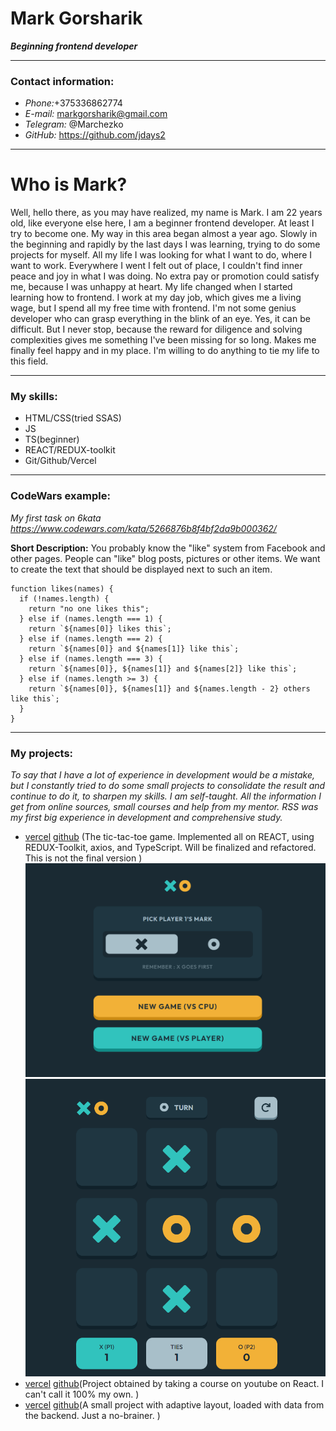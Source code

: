 # Mark Gorsharik

**_Beginning frontend developer_**

---

### Contact information:

- _Phone:_+375336862774
- _E-mail:_ markgorsharik@gmail.com
- _Telegram:_ @Marchezko
- _GitHub:_ https://github.com/jdays2

---

# Who is Mark?

Well, hello there, as you may have realized, my name is Mark. I am 22 years old, like everyone else here, I am a beginner frontend developer. At least I try to become one. My way in this area began almost a year ago. Slowly in the beginning and rapidly by the last days I was learning, trying to do some projects for myself. All my life I was looking for what I want to do, where I want to work. Everywhere I went I felt out of place, I couldn't find inner peace and joy in what I was doing. No extra pay or promotion could satisfy me, because I was unhappy at heart. My life changed when I started learning how to frontend. I work at my day job, which gives me a living wage, but I spend all my free time with frontend. I'm not some genius developer who can grasp everything in the blink of an eye. Yes, it can be difficult. But I never stop, because the reward for diligence and solving complexities gives me something I've been missing for so long. Makes me finally feel happy and in my place. I'm willing to do anything to tie my life to this field.

---

### My skills:

- HTML/CSS(tried SSAS)
- JS
- TS(beginner)
- REACT/REDUX-toolkit
- Git/Github/Vercel

---

### CodeWars example:

_My first task on 6kata_
*https://www.codewars.com/kata/5266876b8f4bf2da9b000362/*

**Short Description:** You probably know the "like" system from Facebook and other pages. People can "like" blog posts, pictures or other items. We want to create the text that should be displayed next to such an item.

```
function likes(names) {
  if (!names.length) {
    return "no one likes this";
  } else if (names.length === 1) {
    return `${names[0]} likes this`;
  } else if (names.length === 2) {
    return `${names[0]} and ${names[1]} like this`;
  } else if (names.length === 3) {
    return `${names[0]}, ${names[1]} and ${names[2]} like this`;
  } else if (names.length >= 3) {
    return `${names[0]}, ${names[1]} and ${names.length - 2} others like this`;
  }
}
```

---

### My projects:

_To say that I have a lot of experience in development would be a mistake, but I constantly tried to do some small projects to consolidate the result and continue to do it, to sharpen my skills. I am self-taught. All the information I get from online sources, small courses and help from my mentor. RSS was my first big experience in development and comprehensive study._

- [vercel](https://tic-tac-toe-puce-five.vercel.app/) [github](https://github.com/jdays2/TicTacToe) (The tic-tac-toe game. Implemented all on REACT, using REDUX-Toolkit, axios, and TypeScript. Will be finalized and refactored. This is not the final version )
  ![game](./assets/img/tictactoe_game.png) ![main](./assets/img/tictactoe_main.png)
- [vercel](https://react-pizza-theta-blue.vercel.app/) [github](https://github.com/jdays2/ReactPizza)(Project obtained by taking a course on youtube on React. I can't call it 100% my own. )
- [vercel](https://time-tracking-flax.vercel.app/) [github](https://github.com/jdays2/time-tracking)(A small project with adaptive layout, loaded with data from the backend. Just a no-brainer. )
